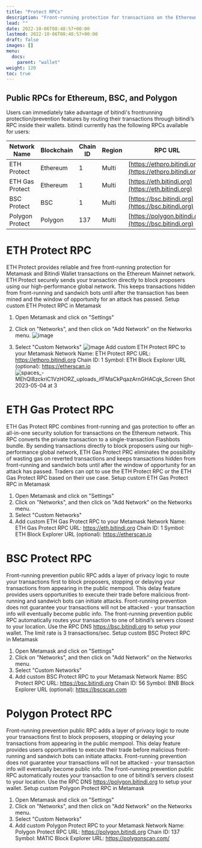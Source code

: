 ```yaml
---
title: "Protect RPCs"
description: "Front-running protection for transactions on the Ethereum, BSC and Polygon Network."
lead: ""
date: 2022-10-06T08:48:57+00:00
lastmod: 2022-10-06T08:48:57+00:00
draft: false
images: []
menu:
  docs:
    parent: "wallet"
weight: 120
toc: true
---
```

## Public RPCs for Ethereum, BSC, and Polygon

Users can immediately take advantage of bitindi's frontrunning protection/prevention features by routing their transactions through bitindi’s RPC inside their wallets. bitindi currently has the following RPCs available for users:

|  Network Name   | Blockchain  | Chain ID    | Region  | RPC URL  |
| ---------------  | -------------  |----------   | --------- | ----------- |
| ETH Protect   | Ethereum  |1  | Multi | [https://ethpro.bitindi.org](https://ethpro.bitindi.org) |
| ETH Gas Protect  | Ethereum  |1  | Multi | [https://eth.bitindi.org](https://eth.bitindi.org) |
| BSC Protect   | BSC  |1  | Multi | [https://bsc.bitindi.org](https://bsc.bitindi.org) |
| Polygon Protect  | Polygon  | 137  | Multi | [https://polygon.bitindi.org](https://bsc.bitindi.org) |


# ETH Protect RPC

ETH Protect provides reliable and free front-running protection for Metamask and Bitindi Wallet transactions on the Ethereum Mainnet network.
ETH Protect securely sends your transaction directly to block proposers using our high-performance global network. This keeps transactions hidden from front-running and sandwich bots until after the transaction has been mined and the window of opportunity for an attack has passed.
Setup custom ETH Protect RPC in Metamask
1. Open Metamask and click on "Settings"
2. Click on "Networks", and then click on "Add Network" on the Networks menu.
![image](https://github.com/bitindi/docs/assets/119077822/430da26f-7f1a-4162-a21d-f9381ebb5360)

3. Select "Custom Networks"
![image](https://github.com/bitindi/docs/assets/119077822/0004266f-a4ab-44aa-9194-e599dd01bba0)
Add custom ETH Protect RPC to your Metamask
Network Name:  ETH Protect
RPC URL: https://ethpro.bitindi.org
Chain ID: 1
Symbol: ETH
Block Explorer URL (optional): https://etherscan.io
![spaces_-MEhQI8zckriC1VzHORZ_uploads_ifFMaCkPqazArnGHACqk_Screen Shot 2023-05-04 at 3](https://github.com/bitindi/docs/assets/119077822/fbd3f3a0-4f4c-4b76-9dd5-77918c2929d2)


# ETH Gas Protect RPC

ETH Gas Protect RPC combines front-running and gas protection to offer an all-in-one security solution for transactions on the Ethereum network. This RPC converts the private transaction to a single-transaction Flashbots bundle. By sending transactions directly to block proposers using our high-performance global network, ETH Gas Protect PRC eliminates the possibility of wasting gas on reverted transactions and keeps transactions hidden from front-running and sandwich bots until after the window of opportunity for an attack has passed. Traders can opt to use the ETH Protect RPC or the ETH Gas Protect RPC based on their use case.
Setup custom ETH Gas Protect RPC in Metamask
1. Open Metamask and click on "Settings"
2. Click on "Networks", and then click on "Add Network" on the Networks menu.
3. Select "Custom Networks"
4. Add custom ETH Gas Protect RPC to your Metamask
Network Name:  ETH Gas Protect
RPC URL: https://eth.bitindi.org
Chain ID: 1
Symbol: ETH
Block Explorer URL (optional): https://etherscan.io

# BSC Protect RPC

Front-running prevention public RPC adds a layer of privacy logic to route your transactions first to block proposers, stopping or delaying your transactions from appearing in the public mempool. This delay feature provides users opportunities to execute their trade before malicious front-running and sandwich bots can initiate attacks. Front-running prevention does not guarantee your transactions will not be attacked - your transaction info will eventually become public info.
The front-running prevention public RPC automatically routes your transaction to one of bitindi’s servers closest to your location. Use the RPC DNS https://bsc.bitindi.org to setup your wallet.
The limit rate is 3 transactions/sec. 
Setup custom BSC Protect RPC in Metamask
1. Open Metamask and click on "Settings"
2. Click on "Networks", and then click on "Add Network" on the Networks menu.
3. Select "Custom Networks"
4. Add custom BSC Protect RPC to your Metamask
Network Name:  BSC Protect
RPC URL: https://bsc.bitindi.org
Chain ID: 56
Symbol: BNB
Block Explorer URL (optional): https://bscscan.com

# Polygon Protect RPC

Front-running prevention public RPC adds a layer of privacy logic to route your transactions first to block proposers, stopping or delaying your transactions from appearing in the public mempool. This delay feature provides users opportunities to execute their trade before malicious front-running and sandwich bots can initiate attacks. Front-running prevention does not guarantee your transactions will not be attacked - your transaction info will eventually become public info.
The Front-running prevention public RPC automatically routes your transaction to one of bitindi’s servers closest to your location. Use the RPC DNS https://polygon.bitindi.org to setup your wallet.
Setup custom Polygon Protect RPC in Metamask
1. Open Metamask and click on "Settings"
2. Click on "Networks", and then click on "Add Network" on the Networks menu.
3. Select "Custom Networks"
4. Add custom Polygon Protect RPC to your Metamask
Network Name:  Polygon Protect
RPC URL: https://polygon.bitindi.org
Chain ID: 137
Symbol: MATIC
Block Explorer URL: https://polygonscan.com/



